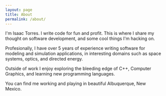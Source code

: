 ```yaml
---
layout: page
title: About
permalink: /about/
---
```


I'm Isaac Torres. I write code for fun and profit. This is where I share my thought on software development, and some cool things I'm hacking on.

Profesionally, I have over 5 years of experience writing software for modeling and simulation applications, in interesting domains such as space systems, optics, and directed energy.

Outside of work I enjoy exploring the bleeding edge of C++, Computer Graphics, and learning new programming languages.

 You can find me working and playing in beautiful Albuquerque, New Mexico.
